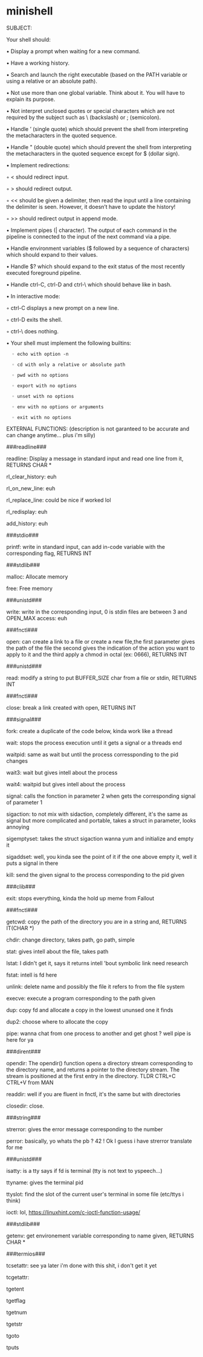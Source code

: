 # minishell

SUBJECT:

Your shell should:

• Display a prompt when waiting for a new command.

• Have a working history.

• Search and launch the right executable (based on the PATH variable or using a relative or an absolute path).

• Not use more than one global variable. Think about it. You will have to explain its purpose.

• Not interpret unclosed quotes or special characters which are not required by the subject such as \ (backslash) or ; (semicolon).

• Handle ’ (single quote) which should prevent the shell from interpreting the metacharacters in the quoted sequence.

• Handle " (double quote) which should prevent the shell from interpreting the metacharacters in the quoted sequence except for $ (dollar sign).

• Implement redirections:

  ◦ < should redirect input.
  
  ◦ > should redirect output.
  
  ◦ << should be given a delimiter, then read the input until a line containing the delimiter is seen. However, it doesn’t have to update the history!
  
  ◦ >> should redirect output in append mode.
  
• Implement pipes (| character). The output of each command in the pipeline is connected to the input of the next command via a pipe.

• Handle environment variables ($ followed by a sequence of characters) which should expand to their values.

• Handle $? which should expand to the exit status of the most recently executed foreground pipeline.

• Handle ctrl-C, ctrl-D and ctrl-\ which should behave like in bash.

• In interactive mode:

  ◦ ctrl-C displays a new prompt on a new line.
  
  ◦ ctrl-D exits the shell.
  
  ◦ ctrl-\ does nothing.
  
• Your shell must implement the following builtins:

	  ◦ echo with option -n
  
	  ◦ cd with only a relative or absolute path
  
	  ◦ pwd with no options
  
	  ◦ export with no options
  
	  ◦ unset with no options
  
	  ◦ env with no options or arguments
  
  	  ◦ exit with no options
  

EXTERNAL FUNCTIONS: (description is not garanteed to be accurate and can change anytime... plus i'm silly)

###readline###

readline:         Display a message in standard input and read one line from it, RETURNS CHAR *

rl_clear_history: euh

rl_on_new_line:   euh

rl_replace_line:  could be nice if worked lol

rl_redisplay:     euh

add_history:      euh



###stdio###


printf:           write in standard input, can add in-code variable with the corresponding flag, RETURNS INT


###stdlib###


malloc:           Allocate memory

free:             Free memory


###unistd###


write:            write in the corresponding input, 0 is stdin files are between 3 and OPEN_MAX
access:           euh


###fnctl###


open:             can create a link to a file or create a new file,the first parameter gives the path of the file the second gives the indication of the action you want to apply to it and the third apply a chmod in octal (ex: 0666), RETURNS INT
                  
                  
###unistd###


read:             modify a string to put BUFFER_SIZE char from a file or stdin, RETURNS INT


###fnctl###


close:            break a link created with open, RETURNS INT


###signal###


fork:             create a duplicate of the code below, kinda work like a thread

wait:             stops the process execution until it gets a signal or a threads end

waitpid:          same as wait but until the process corressponding to the pid changes

wait3:            wait but gives intell about the process

wait4:            waitpid but gives intell about the process

signal:           calls the fonction in parameter 2 when gets the corresponding signal of parameter 1

sigaction:        to not mix with sidaction, completely different, it's the same as signal but more complicated and portable, takes a struct in parameter, looks annoying

sigemptyset:      takes the struct sigaction wanna yum and initialize and empty it

sigaddset:        well, you kinda see the point of it if the one above empty it, well it puts a signal in there

kill:             send the given signal to the process corresponding to the pid given


###clib###


exit:             stops everything, kinda the hold up meme from Fallout


###fnctl###


getcwd:           copy the path of the directory you are in a string and, RETURNS IT(CHAR *)

chdir:            change directory, takes path, go path, simple

stat:             gives intell about the file, takes path

lstat:            I didn't get it, says it returns intell 'bout symbolic link need research

fstat:            intell is fd here

unlink:           delete name and possibly the file it refers to from the file system

execve:           execute a program corresponding to the path given

dup:              copy fd and allocate a copy in the lowest ununsed one it finds

dup2:             choose where to allocate the copy

pipe:             wanna chat from one process to another and get ghost ? well pipe is here for ya


###dirent###


opendir:          The opendir() function opens a directory stream corresponding to the directory name, and returns a pointer to the directory stream.  The stream is positioned at the first entry in the directory. TLDR CTRL+C CTRL+V from MAN

readdir:          well if you are fluent in fnctl, it's the same but with directories

closedir:         close.


###string###


strerror:         gives the error message corresponding to the number

perror:           basically, yo whats the pb ? 42 ! Ok I guess i have strerror translate for me


###unistd###


isatty:           is a tty says if fd is terminal (tty is not text to yspeech...)

ttyname:          gives the terminal pid 

ttyslot:          find the slot of the current user's terminal in some file (etc/ttys i think)

ioctl:            lol, https://linuxhint.com/c-ioctl-function-usage/


###stdlib###


getenv:           get environement variable corresponding to name given, RETURNS CHAR *


###termios###


tcsetattr:        see ya later i'm done with this shit, i don't get it yet     

tcgetattr:        

tgetent

tgetflag

tgetnum

tgetstr

tgoto

tputs

